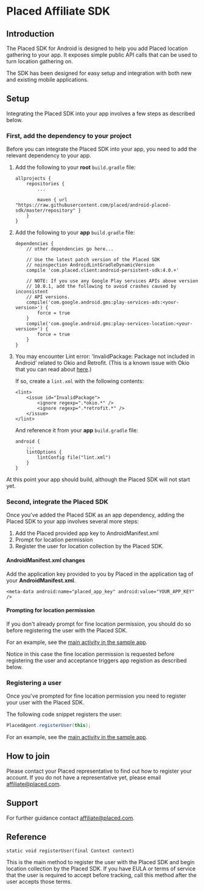 # Placed Affiliate SDK

## Introduction

The Placed SDK for Android is designed to help you add Placed location gathering to your app. It exposes simple public API calls that can be used to turn location gathering on.

The SDK has been designed for easy setup and integration with both new and existing mobile applications.

## Setup

Integrating the Placed SDK into your app involves a few steps as described below.

### First, add the dependency to your project

Before you can integrate the Placed SDK into your app, you need to add the relevant dependency to your app.

1. Add the following to your **root** `build.gradle` file:

    ```
    allprojects {
        repositories {
            ...

            maven { url "https://raw.githubusercontent.com/placed/android-placed-sdk/master/repository" }
        }
    }
    ```

2. Add the following to your **app** `build.gradle` file:

    ```
    dependencies {
        // other dependencies go here...

        // Use the latest patch version of the Placed SDK
        // noinspection AndroidLintGradleDynamicVersion
        compile 'com.placed.client:android-persistent-sdk:4.0.+'

        // NOTE: If you use any Google Play services APIs above version 
        // 10.0.1, add the following to avoid crashes caused by inconsistent
        // API versions.
        compile('com.google.android.gms:play-services-ads:<your-version>') {
            force = true
        }
        compile('com.google.android.gms:play-services-location:<your-version>') {
            force = true
        }
    }
    ```

3. You may encounter Lint error: 'InvalidPackage: Package not included in Android' related to Okio and Retrofit. (This is a known issue with Okio that you can read about [here](https://github.com/square/okio/issues/58).)

    If so, create a `lint.xml` with the following contents:
    ```
    <lint>
        <issue id="InvalidPackage">
            <ignore regexp=".*okio.*" />
            <ignore regexp=".*retrofit.*" />
        </issue>
    </lint>
    ```

    And reference it from your **app** `build.gradle` file:
    ```
    android {
        ...
        lintOptions {
            lintConfig file("lint.xml")
        }
    }
    ```

At this point your app should build, although the Placed SDK will not start yet.

### Second, integrate the Placed SDK

Once you've added the Placed SDK as an app dependency, adding the Placed SDK to your app involves several more steps:

1. Add the Placed provided app key to AndroidManifest.xml
2. Prompt for location permission
3. Register the user for location collection by the Placed SDK.

#### AndroidManifest.xml changes

Add the application key provided to you by Placed in the application tag of your **AndroidManifest.xml**.

```
<meta-data android:name="placed_app_key" android:value="YOUR_APP_KEY" />
```

#### Prompting for location permission

If you don't already prompt for fine location permission, you should do so before registering the user with the Placed SDK.

For an example, see the [main activity in the sample app](https://github.com/placed/android-placed-sdk/blob/master/SampleApp/app/src/main/java/com/placed/android/sampleapp/MainActivity.java).

Notice in this case the fine location permission is requested before registering the user and acceptance triggers app registion as described below.

### Registering a user

Once you've prompted for fine location permission you need to register your user with the Placed SDK.

The following code snippet registers the user:

```java
PlacedAgent.registerUser(this);
```

For an example, see the [main activity in the sample app](https://github.com/placed/android-placed-sdk/blob/master/SampleApp/app/src/main/java/com/placed/android/sampleapp/MainActivity.java).

## How to join
Please contact your Placed representative to find out how to register your account. If you do not have a representative yet, please email [affiliate@placed.com](mailto:affiliate@placed.com).

## Support
For further guidance contact [affiliate@placed.com](mailto:affliate@placed.com).

## Reference

`static void registerUser(final Context context)`

This is the main method to register the user with the Placed SDK and begin
location collection by the Placed SDK. If you have EULA or terms of service that the user is required to accept before tracking,
call this method after the user accepts those terms.
